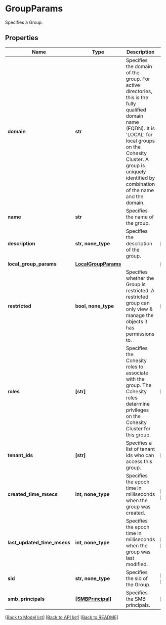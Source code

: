 # GroupParams

Specifies a Group.

## Properties
Name | Type | Description | Notes
------------ | ------------- | ------------- | -------------
**domain** | **str** | Specifies the domain of the group. For active directories, this is the fully qualified domain name (FQDN). It is &#39;LOCAL&#39; for local groups on the Cohesity Cluster. A group is uniquely identified by combination of the name and the domain. | 
**name** | **str** | Specifies the name of the group. | 
**description** | **str, none_type** | Specifies the description of the group. | [optional] 
**local_group_params** | [**LocalGroupParams**](LocalGroupParams.md) |  | [optional] 
**restricted** | **bool, none_type** | Specifies whether the Group is restricted. A restricted group can only view &amp; manage the objects it has permissions to. | [optional] 
**roles** | **[str]** | Specifies the Cohesity roles to associate with the group. The Cohesity roles determine privileges on the Cohesity Cluster for this group. | [optional] 
**tenant_ids** | **[str]** | Specifies a list of tenant ids who can access this group. | [optional] 
**created_time_msecs** | **int, none_type** | Specifies the epoch time in milliseconds when the group was created. | [optional] [readonly] 
**last_updated_time_msecs** | **int, none_type** | Specifies the epoch time in milliseconds when the group was last modified. | [optional] [readonly] 
**sid** | **str, none_type** | Specifies the sid of the Group. | [optional] [readonly] 
**smb_principals** | [**[SMBPrincipal]**](SMBPrincipal.md) | Specifies the SMB principals. | [optional] 

[[Back to Model list]](../README.md#documentation-for-models) [[Back to API list]](../README.md#documentation-for-api-endpoints) [[Back to README]](../README.md)


